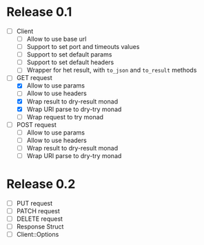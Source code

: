 # Release 0.1

- [ ] Client
  - [ ] Allow to use base url
  - [ ] Support to set port and timeouts values
  - [ ] Support to set default params
  - [ ] Support to set default headers
  - [ ] Wrapper for het result, with `to_json` and `to_result` methods

- [ ] GET request
  - [x] Allow to use params
  - [ ] Allow to use headers
  - [x] Wrap result to dry-result monad
  - [x] Wrap URI parse to dry-try monad
  - [ ] Wrap request to try monad

- [ ] POST request
  - [ ] Allow to use params
  - [ ] Allow to use headers
  - [ ] Wrap result to dry-result monad
  - [ ] Wrap URI parse to dry-try monad

# Release 0.2

- [ ] PUT request
- [ ] PATCH request
- [ ] DELETE request
- [ ] Response Struct
- [ ] Client::Options
